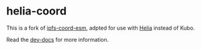 # helia-coord

This is a fork of [ipfs-coord-esm](https://github.com/Permissionless-Software-Foundation/ipfs-coord-esm), adpted for use with [Helia](https://github.com/ipfs/helia) instead of Kubo.

Read the [dev-docs](./dev-docs) for more information.
